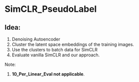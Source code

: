 # SimCLR_PseudoLabel
## Idea:
1. Denoising Autoencoder
2. Cluster the latent space embeddings of the training images.
3. Use the clusters to batch data for SimCLR
4. Evaluate vanilla SimCLR and our approach.


Note:
1. **10_Per_Linear_Eval not applicable**.
